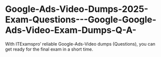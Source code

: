 # Google-Ads-Video-Dumps-2025-Exam-Questions---Google-Google-Ads-Video-Exam-Dumps-Q-A-
With ITExamspro’ reliable Google-Ads-Video dumps (Questions), you can get ready for the final exam in a short time.

